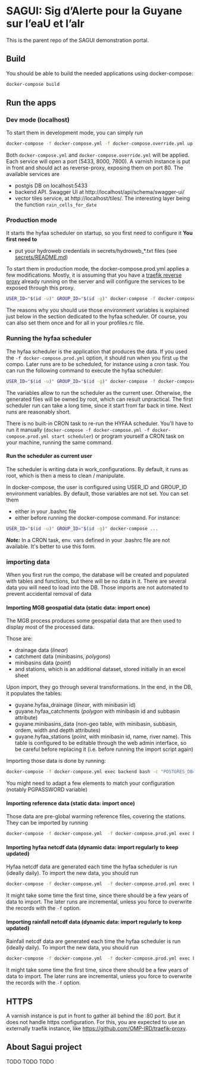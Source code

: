 # SAGUI: Sig d’Alerte pour la Guyane sur l’eaU et l’aIr
This is the parent repo of the SAGUI demonstration portal.

## Build
You should be able to build the needed applications using docker-compose:
```bash
docker-compose build
```

## Run the apps
### Dev mode (localhost)
To start them in development mode, you can simply run
```bash
docker-compose -f docker-compose.yml -f docker-compose.override.yml up -d
```
Both `docker-compose.yml` and `docker-compose.override.yml` will be applied. Each service will open a port (5433, 8000, 7800). A varnish instance is put in front and should act as reverse-proxy, exposing them on port 80.
The available services are
- postgis DB on localhost:5433
- backend API. Swagger UI at http://localhost/api/schema/swagger-ui/
- vector tiles service, at http://localhost/tiles/. The interesting layer being the function `rain_cells_for_date`

### Production mode
It starts the hyfaa scheduler on startup, so you first need to configure it
**You first need to**
- put your hydroweb credentials in secrets/hydroweb_*.txt files (see [secrets/README.md](secrets/README.md))

To start them in production mode, the docker-compose.prod.yml applies a few modifications. Mostly, it is assuming that you have a [traefik reverse proxy](https://github.com/OMP-IRD/traefik-proxy) already running on the server and will configure the services to be exposed through this proxy.
```bash
USER_ID="$(id -u)" GROUP_ID="$(id -g)" docker-compose -f docker-compose.yml -f docker-compose.prod.yml up -d
```
The reasons why you should use those environment variables is explained just below in the section dedicated to the hyfaa scheduler. Of course, you can also set them once and for all in your profiles.rc file.


### Running the hyfaa scheduler
The hyfaa scheduler is the application that produces the data. If you used the `-f docker-compose.prod.yml` option, it should run when you first `up` the compo. Later runs are to be scheduled, for instance using a cron task. You can run the following command to execute the hyfaa scheduler:
```bash
USER_ID="$(id -u)" GROUP_ID="$(id -g)" docker-compose -f docker-compose.yml -f docker-compose.prod.yml restart scheduler
```
The variables allow to run the scheduler as the current user. Otherwise, the generated files will be owned by root, which can result unpractical.
The first scheduler run can take a long time, since it start from far back in time. Next runs are reasonably short.

There is no built-in CRON task to re-run the HYFAA scheduler. You'll have to run it manually (`docker-compose -f docker-compose.yml -f docker-compose.prod.yml start scheduler`) or program yourself a CRON task on your machine, running the same command.

#### Run the scheduler as current user
The scheduler is writing data in work_configurations. By default, it runs as
 root, which is then a mess to clean / manipulate.

 In docker-compose, the user is configured using USER_ID and GROUP_ID environment
  variables. By default, those variables are not set. You can set them
  * either in your .bashrc file
  * either before running the docker-compose command. For instance:

```bash
USER_ID="$(id -u)" GROUP_ID="$(id -g)" docker-compose ...
```

_**Note:**_ In a CRON task, env. vars defined in your .bashrc file are not
 available. It's better to use this form.


### importing data
When you first run the compo, the database will be created and populated with tables and functions, but there will be no data in it.
There are several data you will need to load into the DB. Those imports are not automated to prevent accidental removal of data

#### Importing MGB geospatial data (static data: import once)
The MGB process produces some geospatial data that are then used to display most of the processed data.

Those are:
- drainage data (*linear*)
- catchment data (minibasins, *polygons*)
- minibasins data (*point*)
- and stations, which is an additional dataset, stored initially in an excel sheet

Upon import, they go through several transformations. In the end, in the DB, it populates the tables:
- guyane.hyfaa_drainage (*linear*, with minibasin id)
- guyane.hyfaa_catchments (*polygon* with minibasin id and subbasin attribute)
- guyane.minibasins_data (non-geo table, with minibasin, subbasin, ordem, width and depth attributes)
- guyane.hyfaa_stations (*point*, with minibasin id, name, river name). This table is configured to be editable through the web admin interface, so be careful before replacing it (i.e. before running the import script again)

Importing those data is done by running:
```bash
docker-compose -f docker-compose.yml exec backend bash -c "POSTGRES_DB=sagui;POSTGRES_USER=postgres;export PGPASSWORD=sagui;cd /data;./publish.sh"
```
You might need to adapt a few elements to match your configuration (notably PGPASSWORD variable)

#### Importing reference data (static data: import once)
Those data are pre-global warming reference files, covering the stations. 
They can be imported by running
```bash
docker-compose -f docker-compose.yml  -f docker-compose.prod.yml exec backend bash -c "./manage.py stations_import_reference_data -p /data/stations/data_ref_2010-2020.csv"
```

#### Importing hyfaa netcdf data (dynamic data: import regularly to keep updated)
Hyfaa netcdf data are generated each time the hyfaa scheduler is run (ideally daily). To import the new data, you should run

```bash
docker-compose -f docker-compose.yml  -f docker-compose.prod.yml exec backend bash -c "./manage.py hyfaa_import"
```
It might take some time the first time, since there should be a few years of data to import. The later runs are incremental, unless you force to overwrite the records with the `-f` option.

#### Importing rainfall netcdf data (dynamic data: import regularly to keep updated)
Rainfall netcdf data are generated each time the hyfaa scheduler is run (ideally daily). To import the new data, you should run

```bash
docker-compose -f docker-compose.yml  -f docker-compose.prod.yml exec backend bash -c "./manage.py rainfall_import"
```
It might take some time the first time, since there should be a few years of data to import. The later runs are incremental, unless you force to overwrite the records with the `-f` option.

## HTTPS
A varnish instance is put in front to gather all behind the :80 port. But it does not handle https configuration. 
For this, you are expected to use an externally traefik instance, like https://github.com/OMP-IRD/traefik-proxy.

## About Sagui project

TODO TODO TODO

